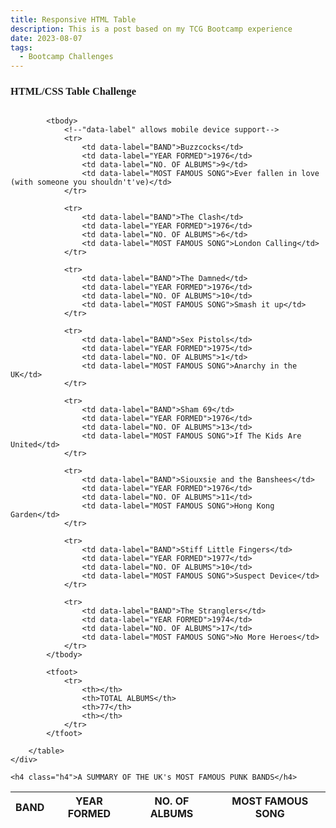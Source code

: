 ```yaml
---
title: Responsive HTML Table
description: This is a post based on my TCG Bootcamp experience
date: 2023-08-07
tags:
  - Bootcamp Challenges
---
```

<head>
	<title>TCG: Semantic HTML Challenge Task</title>
	<meta name="viewport" content="width=device-width, initial-scale=1">
<!--	<link rel="stylesheet" href="tenthpost.css"> -->
	<link href='https://fonts.googleapis.com/css?family=Rock Salt' rel='stylesheet'>
    <style>
.h3 {
	font-family: "Helvetica Neu";
}

.h4 {
	font-family: "Rock Salt";
	font-size: 8px;
	text-align: right;
}

body {
	margin: 0;
	padding: 20px;
	font-family: "Helvetica Neu";
}

* {
	box-sizing: border-box;
}

.table {
	width: 100%;
	border-collapse: collapse;
	border: 2px solid purple;
}

.table th {
	padding: 10px 15px;
	border: 1px solid purple;
	color: #ffffff;
	background-image: url("https://cdn.glitch.me/8b1beacc-937c-4072-93d6-4ae825ab1a7a%2Fleopardskin.jpg"),
		linear-gradient(rgba(0, 0, 0, 0.1), rgba(0, 0, 0, 0.5));
	font-family: "Rock Salt";
	text-align: center;
	font-size: 8px;
	empty-cells: hide;
}

.table td {
	padding: 8px 15px;
	text-align: center;
	font-size: 12px;
}

.table tbody tr:nth-child(even) {
	background-color: #e495e4;
}

.table tbody tr:nth-child(odd) {
	background-color: #ff33cc;
}

/*responsive*/
@media(max-width: 500px) {
	.table thead {
		display: none;
	}

	.table,
	.table tbody,
	.table tr,
	.table td {
		display: block;
		width: 100%;
	}

	.table tr {
		margin-bottom: 15px;
	}

	.table td {
		text-align: right;
		padding-left: 50%;
		text-align: right;
		position: relative;
	}

	.table td::before {
		content: attr(data-label);
		position: absolute;
		left: 0;
		width: 50%;
		padding-left: 15px;
		font-size: 15px;
		font-weight: bold;
		text-align: left;
	}
}
    </style>
</head>
<body>
	<h3 class="h3">HTML/CSS Table Challenge</h3>
	<div style="overflow-x: auto;">
		<table class="table">
			<thead>
				<tr>
					<th>BAND</th>
					<th>YEAR FORMED</th>
					<th>NO. OF ALBUMS</th>
					<th>MOST FAMOUS SONG</th>
				</tr>
			</thead>

			<tbody>
				<!--"data-label" allows mobile device support-->
				<tr>
					<td data-label="BAND">Buzzcocks</td>
					<td data-label="YEAR FORMED">1976</td>
					<td data-label="NO. OF ALBUMS">9</td>
					<td data-label="MOST FAMOUS SONG">Ever fallen in love (with someone you shouldn't've)</td>
				</tr>

				<tr>
					<td data-label="BAND">The Clash</td>
					<td data-label="YEAR FORMED">1976</td>
					<td data-label="NO. OF ALBUMS">6</td>
					<td data-label="MOST FAMOUS SONG">London Calling</td>
				</tr>

				<tr>
					<td data-label="BAND">The Damned</td>
					<td data-label="YEAR FORMED">1976</td>
					<td data-label="NO. OF ALBUMS">10</td>
					<td data-label="MOST FAMOUS SONG">Smash it up</td>
				</tr>

				<tr>
					<td data-label="BAND">Sex Pistols</td>
					<td data-label="YEAR FORMED">1975</td>
					<td data-label="NO. OF ALBUMS">1</td>
					<td data-label="MOST FAMOUS SONG">Anarchy in the UK</td>
				</tr>

				<tr>
					<td data-label="BAND">Sham 69</td>
					<td data-label="YEAR FORMED">1976</td>
					<td data-label="NO. OF ALBUMS">13</td>
					<td data-label="MOST FAMOUS SONG">If The Kids Are United</td>
				</tr>

				<tr>
					<td data-label="BAND">Siouxsie and the Banshees</td>
					<td data-label="YEAR FORMED">1976</td>
					<td data-label="NO. OF ALBUMS">11</td>
					<td data-label="MOST FAMOUS SONG">Hong Kong Garden</td>
				</tr>

				<tr>
					<td data-label="BAND">Stiff Little Fingers</td>
					<td data-label="YEAR FORMED">1977</td>
					<td data-label="NO. OF ALBUMS">10</td>
					<td data-label="MOST FAMOUS SONG">Suspect Device</td>
				</tr>

				<tr>
					<td data-label="BAND">The Stranglers</td>
					<td data-label="YEAR FORMED">1974</td>
					<td data-label="NO. OF ALBUMS">17</td>
					<td data-label="MOST FAMOUS SONG">No More Heroes</td>
				</tr>
			</tbody>

			<tfoot>
				<tr>
					<th></th>
					<th>TOTAL ALBUMS</th>
					<th>77</th>
					<th></th>
				</tr>
			</tfoot>

		</table>
	</div>

	<h4 class="h4">A SUMMARY OF THE UK's MOST FAMOUS PUNK BANDS</h4>

</body>
